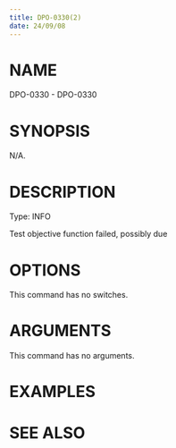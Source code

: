 ```yaml
---
title: DPO-0330(2)
date: 24/09/08
---
```


# NAME

DPO-0330 - DPO-0330

# SYNOPSIS

N/A.

# DESCRIPTION

Type: INFO

Test objective function failed, possibly due

# OPTIONS

This command has no switches.

# ARGUMENTS

This command has no arguments.

# EXAMPLES

# SEE ALSO
